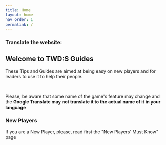 ```yaml
---
title: Home
layout: home
nav_order: 1
permalink: /
---
```


<div>
    <h3>Translate the website:</h3>
    <div class="google-translate-link">
</div>

<div>
    <h2>Welcome to TWD:S Guides</h2>
    <p>These Tips and Guides are aimed at being easy on new players and for leaders to use it to help their people.</p>
    <br />
    <p>Please, be aware that some name of the game's feature may change and the <b>Google Translate may not translate it to the actual name of it in your language</b></p>
    <h3>New Players</h3>
    <p>If you are a New Player, please, read first the "New Players' Must Know" page</p>
</div>

<script>
    document.addEventListener('DOMContentLoaded', function() {
        var language = navigator.language || navigator.userLanguage;
        var mainElement = document.querySelector('.google-translate-link');
        mainElement.innerHTML = '<a href="https://redkuni-github-io.translate.goog/Kunis-TWDS-Guides/?_x_tr_sl=en&_x_tr_tl=' + language + '">Google Translate to ' + language + '</a>';
    });
</script>